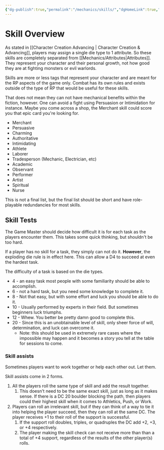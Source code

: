```yaml
---
{"dg-publish":true,"permalink":"/mechanics/skills/","dgHomeLink":true,"dgPassFrontmatter":false}
---
```



# Skill Overview

As stated in [[Character Creation Advancing | Character Creation & Advancing]], players may assign a single die type to 1 attribute. So these skills are completely separated from [[Mechanics/Attributes|Attributes]]. They represent your character and their personal growth, not how good they are at fighting monsters or evil warlords.

Skills are more or less tags that represent your character and are meant for the RP aspects of the game only. Combat has its own rules and exists outside of the type of RP that would be useful for these skills.

That does not mean they can not have mechanical benefits within the fiction, however. One can avoid a fight using Persuasion or Intimidation for instance. Maybe you come across a shop, the Merchant skill could score you that epic card you're looking for.

- Merchant
- Persuasive
- Charming
- Authoritative
- Intimidating
- Athlete
- Laborer
- Tradesperson (Mechanic, Electrician, etc)
- Academic
- Observant
- Performer
- Artist
- Spiritual
- Nurse

This is not a final list, but the final list should be short and have role-playable redundancies for most skills. 

## Skill Tests

The Game Master should decide how difficult it is for each task as the players encounter them. This takes some quick thinking, but shouldn't be too hard.

If a player has no skill for a task, they simply can not do it. **However**, the exploding die rule is in effect here. This can allow a D4 to succeed at even the hardest task.

The difficulty of a task is based on the die types.

- 4 - an easy task most people with some familiarity should be able to accomplish.
- 6 - not a hard task, but you need some knowledge to complete it.
- 8 - Not that easy, but with some effort and luck you should be able to do it.
- 10 - Usually performed by experts in their field. But sometimes beginners luck triumphs.
- 12 - Whew. You better be pretty damn good to complete this.
- 20 - Since this is an unobtainable level of skill, only sheer force of will, determination, and luck can overcome it.
  - Note: this should be used in extremely rare cases where the impossible may happen and it becomes a story you tell at the table for sessions to come.

### Skill assists

Sometimes players want to work together or help each other out. Let them.

Skill assists come in 2 forms.

1. All the players roll the same type of skill and add the result together.
   1. This doesn't need to be the same exact skill, just as long as it makes sense. If there is a DC 20 boulder blocking the path, then players could their highest skill when it comes to Athletics, Push, or Work.
2. Players can roll an irrelevant skill, but if they can think of a way to tie it into helping the player succeed, then they can roll at the same DC. The player receives +1 to their roll of the support is successful.
   1. If the support roll doubles, triples, or quadruples the DC add +2, +3, or +4 respectively.
   2. The player making the skill check can not receive more than than a total of +4 support, regardless of the results of the other player(s) rolls.
